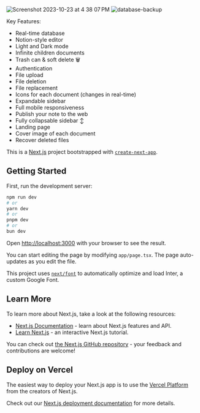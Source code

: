
![Screenshot 2023-10-23 at 4 38 07 PM](https://github.com/Zaidbhati10114/note-junction/assets/59171704/33239198-7f47-457d-aa53-09347debec5a)
![database-backup](https://github.com/Zaidbhati10114/note-junction/assets/59171704/b5ddbd18-48d9-4031-bc96-db70bfcaeb10)

Key Features:

* Real-time database 
* Notion-style editor 
* Light and Dark mode 
* Infinite children documents 
* Trash can & soft delete 🗑
* Authentication 
* File upload
* File deletion
* File replacement
* Icons for each document (changes in real-time) 
* Expandable sidebar 
* Full mobile responsiveness 
* Publish your note to the web 
* Fully collapsable sidebar ↕
* Landing page 
* Cover image of each document 
* Recover deleted files 


This is a [Next.js](https://nextjs.org/) project bootstrapped with [`create-next-app`](https://github.com/vercel/next.js/tree/canary/packages/create-next-app).

## Getting Started

First, run the development server:

```bash
npm run dev
# or
yarn dev
# or
pnpm dev
# or
bun dev
```

Open [http://localhost:3000](http://localhost:3000) with your browser to see the result.

You can start editing the page by modifying `app/page.tsx`. The page auto-updates as you edit the file.

This project uses [`next/font`](https://nextjs.org/docs/basic-features/font-optimization) to automatically optimize and load Inter, a custom Google Font.

## Learn More

To learn more about Next.js, take a look at the following resources:

- [Next.js Documentation](https://nextjs.org/docs) - learn about Next.js features and API.
- [Learn Next.js](https://nextjs.org/learn) - an interactive Next.js tutorial.

You can check out [the Next.js GitHub repository](https://github.com/vercel/next.js/) - your feedback and contributions are welcome!

## Deploy on Vercel

The easiest way to deploy your Next.js app is to use the [Vercel Platform](https://vercel.com/new?utm_medium=default-template&filter=next.js&utm_source=create-next-app&utm_campaign=create-next-app-readme) from the creators of Next.js.

Check out our [Next.js deployment documentation](https://nextjs.org/docs/deployment) for more details.
